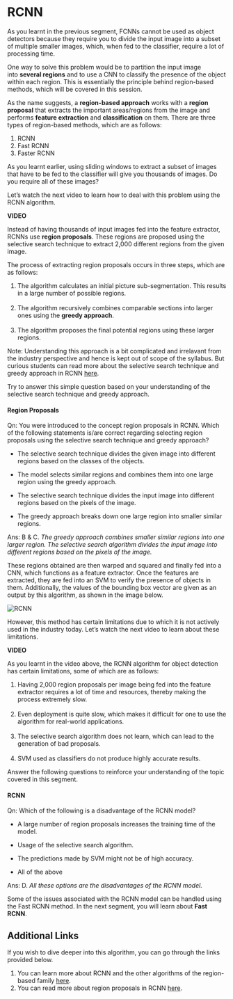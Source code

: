 # RCNN

As you learnt in the previous segment, FCNNs cannot be used as object detectors because they require you to divide the input image into a subset of multiple smaller images, which, when fed to the classifier, require a lot of processing time.

One way to solve this problem would be to partition the input image into **several regions** and to use a CNN to classify the presence of the object within each region. This is essentially the principle behind region-based methods, which will be covered in this session.

As the name suggests, a **region-based approach** works with a **region proposal** that extracts the important areas/regions from the image and performs **feature extraction** and **classification** on them. There are three types of region-based methods, which are as follows:

1.  RCNN
2.  Fast RCNN
3.  Faster RCNN

As you learnt earlier, using sliding windows to extract a subset of images that have to be fed to the classifier will give you thousands of images. Do you require all of these images? 

Let’s watch the next video to learn how to deal with this problem using the RCNN algorithm.

**VIDEO**

Instead of having thousands of input images fed into the feature extractor, RCNNs use **region proposals**. These regions are proposed using the selective search technique to extract 2,000 different regions from the given image. 

The process of extracting region proposals occurs in three steps, which are as follows:

1.  The algorithm calculates an initial picture sub-segmentation. This results in a large number of possible regions.  
     
2.  The algorithm recursively combines comparable sections into larger ones using the **greedy approach**.  
     
3.  The algorithm proposes the final potential regions using these larger regions.

Note: Understanding this approach is a bit complicated and irrelavant from the industry perspective and hence is kept out of scope of the syllabus. But curious students can read more about the selective search technique and greedy approach in RCNN [here](https://learnopencv.com/selective-search-for-object-detection-cpp-python/).

Try to answer this simple question based on your understanding of the selective search technique and greedy approach.

#### Region Proposals

Qn: You were introduced to the concept region proposals in RCNN. Which of the following statements is/are correct regarding selecting region proposals using the selective search technique and greedy approach?

- The selective search technique divides the given image into different regions based on the classes of the objects.

- The model selects similar regions and combines them into one large region using the greedy approach.

- The selective search technique divides the input image into different regions based on the pixels of the image.

- The greedy approach breaks down one large region into smaller similar regions.

Ans: B & C. *The greedy approach combines smaller similar regions into one larger region. The selective search algorithm divides the input image into different regions based on the pixels of the image.*

These regions obtained are then warped and squared and finally fed into a CNN, which functions as a feature extractor. Once the features are extracted, they are fed into an SVM to verify the presence of objects in them. Additionally, the values of the bounding box vector are given as an output by this algorithm, as shown in the image below.

![RCNN](https://i.ibb.co/9v78nrm/RCNN.png)

However, this method has certain limitations due to which it is not actively used in the industry today. Let’s watch the next video to learn about these limitations.

**VIDEO**

As you learnt in the video above, the RCNN algorithm for object detection has certain limitations, some of which are as follows:

1.  Having 2,000 region proposals per image being fed into the feature extractor requires a lot of time and resources, thereby making the process extremely slow.  
     
2.  Even deployment is quite slow, which makes it difficult for one to use the algorithm for real-world applications.  
     
3.  The selective search algorithm does not learn, which can lead to the generation of bad proposals.  
     
4.  SVM used as classifiers do not produce highly accurate results.

Answer the following questions to reinforce your understanding of the topic covered in this segment.

#### RCNN

Qn: Which of the following is a disadvantage of the RCNN model?

- A large number of region proposals increases the training time of the model.

- Usage of the selective search algorithm.

- The predictions made by SVM might not be of high accuracy.

- All of the above

Ans: D. *All these options are the disadvantages of the RCNN model.*

Some of the issues associated with the RCNN model can be handled using the Fast RCNN method. In the next segment, you will learn about **Fast RCNN**.

## Additional Links

If you wish to dive deeper into this algorithm, you can go through the links provided below.

1.  You can learn more about RCNN and the other algorithms of the region-based family [here](https://d2l.ai/chapter_computer-vision/rcnn.html).
2.  You can read more about region proposals in RCNN [here](https://pallawi-ds.medium.com/step-by-step-understand-the-architecture-of-region-proposal-network-r-cnn-695a14a060a7).